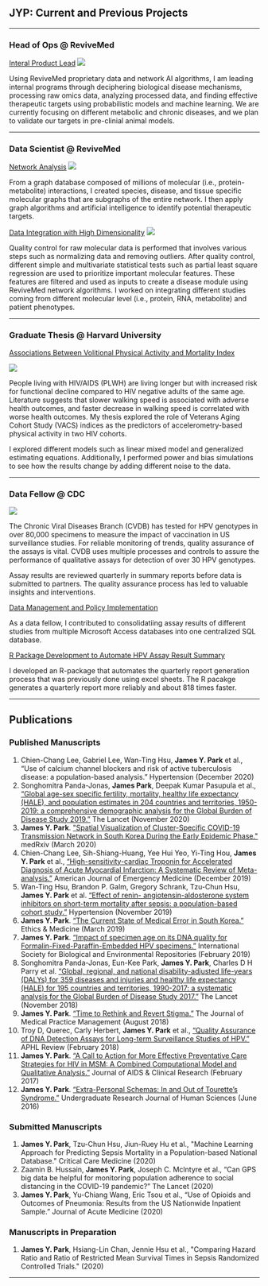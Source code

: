 ## JYP: Current and Previous Projects

---
### Head of Ops @ ReviveMed

[Interal Product Lead](https://www.revivemed.io/)
<img src="images/project.jpg?raw=true"/>

Using ReviveMed proprietary data and network AI algorithms, I am leading internal programs through deciphering biological disease mechanisms, processing raw omics data, analyzing processed data, and finding effective therapeutic targets using probabilistic models and machine learning. We are currently focusing on different metabolic and chronic diseases, and we plan to validate our targets in pre-clinial animal models. 

---

### Data Scientist @ ReviveMed

[Network Analysis](https://www.revivemed.io/)
<img src="images/knowledge_graph.jpg?raw=true"/>

From a graph database composed of millions of molecular (i.e., protein-metabolite) interactions, I created species, disease, and tissue specific molecular graphs that are subgraphs of the entire network. I then apply graph algorithms and artificial intelligence to identify potential therapeutic targets.


[Data Integration with High Dimensionality](https://www.revivemed.io/)
<img src="images/data_integration.jpg?raw=true"/>

Quality control for raw molecular data is performed that involves various steps such as normalizing data and removing outliers. After quality control, different simple and multivariate statistical tests such as partial least square regression are used to prioritize important molecular features. These features are filtered and used as inputs to create a disease module using ReviveMed network algorithms. I worked on integrating different studies coming from different molecular level (i.e., protein, RNA, metabolite) and patient phenotypes. 

---

### Graduate Thesis @ Harvard University

[Associations Between Volitional Physical Activity and Mortality Index](https://www.slideshare.net/slideshow/embed_code/key/5kpW21dsRLKtEo)

<img src="images/simulations.jpg?raw=true"/>

People living with HIV/AIDS (PLWH) are living longer but with increased risk for functional decline compared to HIV negative adults of the same age. Literature suggests that slower walking speed is associated with adverse health outcomes, and faster decrease in walking speed is correlated with worse health outcomes. My thesis explored the role of Veterans Aging Cohort Study (VACS) indices as the predictors of accelerometry-based physical activity in two HIV cohorts. 

I explored different models such as linear mixed model and generalized estimating equations. Additionally, I performed power and bias simulations to see how the results change by adding different noise to the data. 

---

### Data Fellow @ CDC

<img src="images/cdc_logo.jpg?raw=true"/>

The Chronic Viral Diseases Branch (CVDB) has tested for HPV genotypes in over 80,000
specimens to measure the impact of vaccination in US surveillance studies. For reliable monitoring of
trends, quality assurance of the assays is vital. CVDB uses multiple processes and controls to assure the
performance of qualitative assays for detection of over 30 HPV genotypes. 

Assay results are reviewed quarterly in summary reports before data is submitted to partners. The quality assurance
process has led to valuable insights and interventions. 


[Data Management and Policy Implementation](https://www.slideshare.net/slideshow/embed_code/key/ozCQtel50xfXnC)

As a data fellow, I contributed to consolidatiing assay results of different studies from multiple Microsoft Access databases into one centralized SQL database. 

[R Package Development to Automate HPV Assay Result Summary](https://www.slideshare.net/slideshow/embed_code/key/oTZDKt4KIkiE1a)

I developed an R-package that automates the quarterly report generation process that was previously done using excel sheets. The R pacakge generates a quarterly report more reliably and about 818 times faster.

---

## Publications

### Published Manuscripts
1. Chien-Chang Lee, Gabriel Lee, Wan-Ting Hsu, **James Y. Park** et al., “Use of calcium channel blockers and risk of active tuberculosis disease: a population-based analysis.” Hypertension (December 2020)
2. Songhomitra Panda-Jonas, **James Park**, Deepak Kumar Pasupula et al., [“Global age-sex specific fertility, mortality, healthy life expectancy (HALE), and population estimates in 204 countries and territories, 1950-2019: a comprehensive demographic analysis for the Global Burden of Disease Study 2019.”](https://www.sciencedirect.com/science/article/pii/S0140673620309776) The Lancet (November 2020)
3. **James Y. Park**. ["Spatial Visualization of Cluster-Specific COVID-19 Transmission Network in
South Korea During the Early Epidemic Phase."](https://www.medrxiv.org/content/10.1101/2020.03.18.20038638v1) medRxiv (March 2020)
4. Chien-Chang Lee, Sih-Shiang-Huang, Yee Hui Yeo, Yi-Ting Hou, **James Y. Park** et al., [“High-sensitivity-cardiac Troponin for Accelerated Diagnosis of Acute Myocardial Infarction: A Systematic Review of Meta-analysis.”](https://www.ajemjournal.com/article/S0735-6757(19)30774-0/fulltext) American Journal of Emergency Medicine (December 2019)
5. Wan-Ting Hsu, Brandon P. Galm, Gregory Schrank, Tzu-Chun Hsu, **James Y. Park** et al. [“Effect of renin- angiotensin-aldosterone system inhibitors on short-term mortality after sepsis: a population-based cohort study.”](https://www.ahajournals.org/doi/10.1161/HYPERTENSIONAHA.119.13197) Hypertension (November 2019)
6. **James Y. Park**. [“The Current State of Medical Error in South Korea.”](https://search.proquest.com/openview/c5e2e4ec7d800912a09eee59ae8cc650/1?pq-origsite=gscholar&cbl=44457) Ethics & Medicine (March 2019)
7. **James Y. Park**. [“Impact of specimen age on its DNA quality for Formalin-Fixed-Paraffin-Embedded HPV specimens.”](https://www.biorxiv.org/content/10.1101/420224v1.abstract) International Society for Biological and Environmental Repositories (February 2019)
8. Songhomitra Panda-Jonas, Eun-Kee Park, **James Y. Park**, Charles D H Parry et al. [“Global, regional, and national disability-adjusted life-years (DALYs) for 359 diseases and injuries and healthy life expectancy (HALE) for 195 countries and territories, 1990-2017: a systematic analysis for the Global Burden of Disease Study 2017.”](https://www.sciencedirect.com/science/article/pii/S0140673618323353) The Lancet (November 2018)
9. **James Y. Park**. [“Time to Rethink and Revert Stigma.”](https://search.proquest.com/openview/b2eb5bf88d847d440fce643b0ae072ce/1?pq-origsite=gscholar&cbl=32264) The Journal of Medical Practice
Management (August 2018)
10. Troy D, Querec, Carly Herbert, **James Y. Park** et al., [“Quality Assurance of DNA Detection
Assays for Long-term Surveillance Studies of HPV.”](https://www.aphl.org/conferences/annualmeeting/Documents/AM18_FinalProgram_final_web.pdf) APHL Review (February 2018)
11. **James Y. Park**. [“A Call to Action for More Effective Preventative Care Strategies for HIV in MSM: A Combined Computational Model and Qualitative Analysis.”](https://www.researchgate.net/profile/James_Park41/publication/315064562_A_Call_to_Action_for_More_Effective_Preventative_Care_Strategies_for_HIV_in_Men_Having_Sex_with_Men_MSM_A_Combined_Computational_Model_and_Qualitative_Analysis/links/5b9fdecca6fdccd3cb5edf45/A-Call-to-Action-for-More-Effective-Preventative-Care-Strategies-for-HIV-in-Men-Having-Sex-with-Men-MSM-A-Combined-Computational-Model-and-Qualitative-Analysis.pdf) Journal of AIDS & Clinical Research (February 2017)
12. **James Y. Park**. [“Extra-Personal Schemas: In and Out of Tourette’s Syndrome.”](http://www.kon.org/urc/v15/park.html) Undergraduate Research Journal of Human Sciences (June 2016)

### Submitted Manuscripts

1. **James Y. Park**, Tzu-Chun Hsu, Jiun-Ruey Hu et al., "Machine Learning Approach for Predicting Sepsis Mortality in a Population-based National Database." Critical Care Medicine (2020)
2. Zaamin B. Hussain, **James Y. Park**, Joseph C. Mclntyre et al., “Can GPS big data be helpful for monitoring population adherence to social distancing in the COVID-19 pandemic?” The Lancet (2020)
3. **James Y. Park**, Yu-Chiang Wang, Eric Tsou et al., “Use of Opioids and Outcomes of Pneumonia: Results from the US Nationwide Inpatient Sample.” Journal of Acute Medicine (2020)

### Manuscripts in Preparation

1. **James Y. Park**, Hsiang-Lin Chan, Jennie Hsu et al., "Comparing Hazard Ratio and Ratio of Restricted Mean Survival Times in Sepsis Randomized Controlled Trials." (2020)

---
<p style="font-size:11px">
